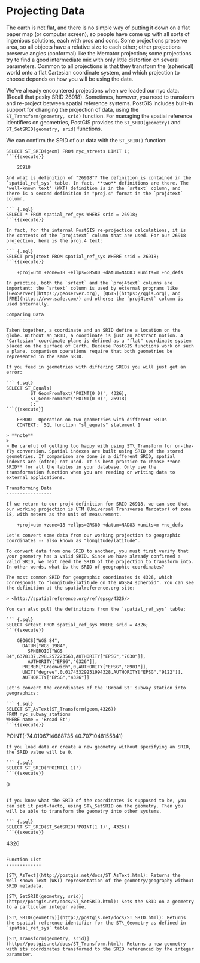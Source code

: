 Projecting Data
===============

The earth is not flat, and there is no simple way of putting it down on a flat paper map (or computer screen), so people have come up with all sorts of ingenious solutions, each with pros and cons. Some projections preserve area, so all objects have a relative size to each other; other projections preserve angles (conformal) like the Mercator projection; some projections try to find a good intermediate mix with only little distortion on several parameters. Common to all projections is that they transform the (spherical) world onto a flat Cartesian coordinate system, and which projection to choose depends on how you will be using the data.

We've already encountered projections when we loaded our nyc data. (Recall that pesky SRID 26918). Sometimes, however, you need to transform and re-project between spatial reference systems. PostGIS includes built-in support for changing the projection of data, using the `ST_Transform(geometry, srid)` function. For managing the spatial reference identifiers on geometries, PostGIS provides the `ST_SRID(geometry)` and `ST_SetSRID(geometry, srid)` functions.

We can confirm the SRID of our data with the `ST_SRID()` function:

``` {.sql}
SELECT ST_SRID(geom) FROM nyc_streets LIMIT 1;
```{{execute}}

    26918

And what is definition of "26918"? The definition is contained in the `spatial_ref_sys` table. In fact, **two** definitions are there. The "well-known text" (WKT) definition is in the `srtext` column, and there is a second definition in "proj.4" format in the `proj4text` column.

``` {.sql}
SELECT * FROM spatial_ref_sys WHERE srid = 26918;
```{{execute}}

In fact, for the internal PostGIS re-projection calculations, it is the contents of the `proj4text` column that are used. For our 26918 projection, here is the proj.4 text:

``` {.sql}
SELECT proj4text FROM spatial_ref_sys WHERE srid = 26918;
```{{execute}}

    +proj=utm +zone=18 +ellps=GRS80 +datum=NAD83 +units=m +no_defs 

In practice, both the `srtext` and the `proj4text` columns are important: the `srtext` column is used by external programs like [GeoServer](https://geoserver.org), [QGIS](https://qgis.org), and [FME](https://www.safe.com/) and others; the `proj4text` column is used internally.

Comparing Data
--------------

Taken together, a coordinate and an SRID define a location on the globe. Without an SRID, a coordinate is just an abstract notion. A "Cartesian" coordinate plane is defined as a "flat" coordinate system placed on the surface of Earth. Because PostGIS functions work on such a plane, comparison operations require that both geometries be represented in the same SRID.

If you feed in geometries with differing SRIDs you will just get an error:

``` {.sql}
SELECT ST_Equals(
         ST_GeomFromText('POINT(0 0)', 4326),
         ST_GeomFromText('POINT(0 0)', 26918)
         );
```{{execute}}

    ERROR:  Operation on two geometries with different SRIDs
    CONTEXT:  SQL function "st_equals" statement 1

> **note**
>
> Be careful of getting too happy with using ST\_Transform for on-the-fly conversion. Spatial indexes are built using SRID of the stored geometries. If comparison are done in a different SRID, spatial indexes are (often) not used. It is best practice to choose **one SRID** for all the tables in your database. Only use the transformation function when you are reading or writing data to external applications.

Transforming Data
-----------------

If we return to our proj4 definition for SRID 26918, we can see that our working projection is UTM (Universal Transverse Mercator) of zone 18, with meters as the unit of measurement.

    +proj=utm +zone=18 +ellps=GRS80 +datum=NAD83 +units=m +no_defs 

Let's convert some data from our working projection to geographic coordinates -- also known as "longitude/latitude".

To convert data from one SRID to another, you must first verify that your geometry has a valid SRID. Since we have already confirmed a valid SRID, we next need the SRID of the projection to transform into. In other words, what is the SRID of geographic coordinates?

The most common SRID for geographic coordinates is 4326, which corresponds to "longitude/latitude on the WGS84 spheroid". You can see the definition at the spatialreference.org site:

> <http://spatialreference.org/ref/epsg/4326/>

You can also pull the definitions from the `spatial_ref_sys` table:

``` {.sql}
SELECT srtext FROM spatial_ref_sys WHERE srid = 4326;
```{{execute}}

    GEOGCS["WGS 84",
      DATUM["WGS_1984",
        SPHEROID["WGS 84",6378137,298.257223563,AUTHORITY["EPSG","7030"]],
        AUTHORITY["EPSG","6326"]],
      PRIMEM["Greenwich",0,AUTHORITY["EPSG","8901"]],
      UNIT["degree",0.01745329251994328,AUTHORITY["EPSG","9122"]],
      AUTHORITY["EPSG","4326"]]

Let's convert the coordinates of the 'Broad St' subway station into geographics:

``` {.sql}
SELECT ST_AsText(ST_Transform(geom,4326)) 
FROM nyc_subway_stations 
WHERE name = 'Broad St';
```{{execute}}
```
POINT(-74.0106714688735 40.7071048155841)
```
If you load data or create a new geometry without specifying an SRID, the SRID value will be 0. 

``` {.sql}
SELECT ST_SRID('POINT(1 1)')
```{{execute}}

```
0
```

If you know what the SRID of the coordinates is supposed to be, you can set it post-facto, using ST\_SetSRID on the geometry. Then you will be able to transform the geometry into other systems.

``` {.sql}
SELECT ST_SRID(ST_SetSRID('POINT(1 1)', 4326))
```{{execute}}

```
4326
```

Function List
-------------

[ST\_AsText](http://postgis.net/docs/ST_AsText.html): Returns the Well-Known Text (WKT) representation of the geometry/geography without SRID metadata.

[ST\_SetSRID(geometry, srid)](http://postgis.net/docs/ST_SetSRID.html): Sets the SRID on a geometry to a particular integer value.

[ST\_SRID(geometry)](http://postgis.net/docs/ST_SRID.html): Returns the spatial reference identifier for the ST\_Geometry as defined in `spatial_ref_sys` table.

[ST\_Transform(geometry, srid)](http://postgis.net/docs/ST_Transform.html): Returns a new geometry with its coordinates transformed to the SRID referenced by the integer parameter.

